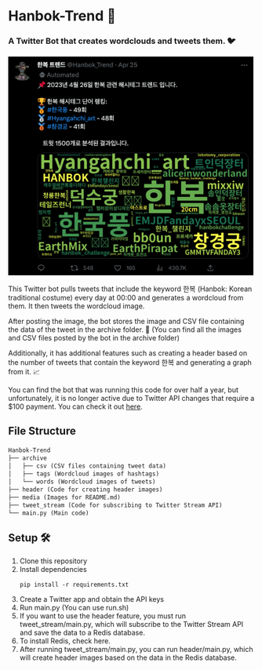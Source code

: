 # Hanbok-Trend 🌟
### A Twitter Bot that creates wordclouds and tweets them. 🐦

<img src="media/readme-1.png" width="500">

This Twitter bot pulls tweets that include the keyword 한복 (Hanbok: Korean traditional costume) every day at 00:00 and generates a wordcloud from them. It then tweets the wordcloud image.

After posting the image, the bot stores the image and CSV file containing the data of the tweet in the archive folder. 📁 (You can find all the images and CSV files posted by the bot in the archive folder)

Additionally, it has additional features such as creating a header based on the number of tweets that contain the keyword 한복 and generating a graph from it. 📈

You can find the bot that was running this code for over half a year, but unfortunately, it is no longer active due to Twitter API changes that require a $100 payment. You can check it out [here](https://twitter.com/Hanbok_Trend).

## File Structure
```
Hanbok-Trend
├── archive
│   ├── csv (CSV files containing tweet data)
│   ├── tags (Wordcloud images of hashtags)
│   └── words (Wordcloud images of tweets)
├── header (Code for creating header images)
├── media (Images for README.md)
├── tweet_stream (Code for subscribing to Twitter Stream API)
└── main.py (Main code)
```

## Setup 🛠️
1. Clone this repository
1. Install dependencies
    ```
    pip install -r requirements.txt
    ```
1. Create a Twitter app and obtain the API keys
1. Run main.py (You can use run.sh)
1. If you want to use the header feature, you must run tweet_stream/main.py, which will subscribe to the Twitter Stream API and save the data to a Redis database.
1. To install Redis, check here.
1. After running tweet_stream/main.py, you can run header/main.py, which will create header images based on the data in the Redis database.
